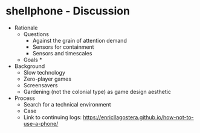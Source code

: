 
# shellphone - Discussion

* Rationale
  * Questions
    * Against the grain of attention demand
    * Sensors for containment
    * Sensors and timescales
  * Goals
    * 
* Background
  * Slow technology
  * Zero-player games
  * Screensavers
  * Gardening (not the colonial type) as game design aesthetic
* Process
  * Search for a technical environment
  * Case
  * Link to continuing logs: https://enricllagostera.github.io/how-not-to-use-a-phone/
